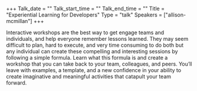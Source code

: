 +++
Talk_date = ""
Talk_start_time = ""
Talk_end_time = ""
Title = "Experiential Learning for Developers"
Type = "talk"
Speakers = ["allison-mcmillan"]
+++

Interactive workshops are the best way to get engage teams and individuals, and help everyone remember lessons learned. They may seem difficult to plan, hard to execute, and very time consuming to do both but any individual can create these compelling and interesting sessions by following a simple formula. Learn what this formula is and create a workshop that you can take back to your team, colleagues, and peers. You’ll leave with examples, a template, and a new confidence in your ability to create imaginative and meaningful activities that catapult your team forward.
